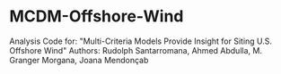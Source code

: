 # MCDM-Offshore-Wind

Analysis Code for: "Multi-Criteria Models Provide Insight for Siting U.S. Offshore Wind"
Authors: Rudolph Santarromana, Ahmed Abdulla, M. Granger Morgana, Joana Mendonçab
